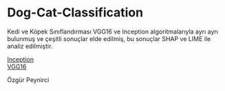 # Dog-Cat-Classification

Kedi ve Köpek Sınıflandırması VGG16 ve Inception algoritmalarıyla ayrı ayrı bulunmuş ve çeşitli sonuçlar elde edilmiş, bu sonuçlar SHAP ve LIME ile analiz edilmiştir. 


[Inception](dogs-vs-cats-classification-inception.ipynb) \
[VGG16](dogs-vs-cats-classification-vgg16.ipynb) 

Özgür Peynirci
